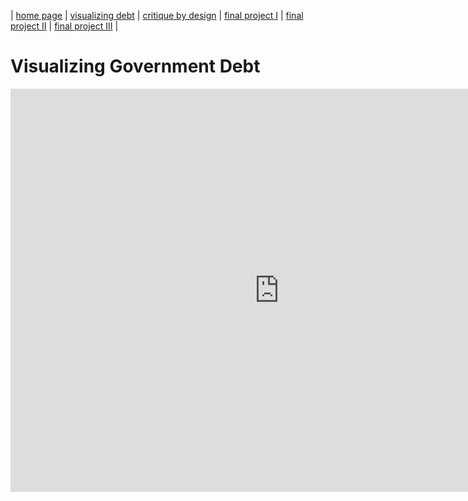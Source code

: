 | [home page](https://tcanchii.github.io/Telling-Stories-Repository/) | [visualizing debt](visualizing-government-debt) | [critique by design](critique-by-design) | [final project I](final-project-part-one) | [final project II](final-project-part-two) | [final project III](final-project-part-three) |

# Visualizing Government Debt


<iframe src="https://data.oecd.org/chart/7aXH" width="860" height="645" style="border: 0" mozallowfullscreen="true" webkitallowfullscreen="true" allowfullscreen="true"><a href="https://data.oecd.org/chart/7aXH" target="_blank">OECD Chart: General government debt, Total, % of GDP, Annual, 2021</a></iframe>
